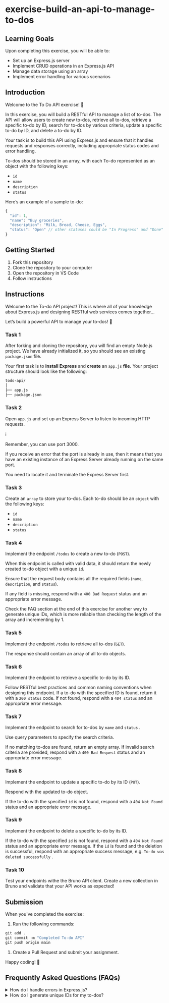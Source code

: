 # exercise-build-an-api-to-manage-to-dos

## Learning Goals

Upon completing this exercise, you will be able to:

- Set up an Express.js server
- Implement CRUD operations in an Express.js API
- Manage data storage using an array
- Implement error handling for various scenarios

## Introduction

Welcome to the To Do API exercise! 📝

In this exercise, you will build a RESTful API to manage a list of to-dos. The API will allow users to create new to-dos, retrieve all to-dos, retrieve a specific to-do by ID, search for to-dos by various criteria, update a specific to-do by ID, and delete a to-do by ID.

Your task is to build this API using Express.js and ensure that it handles requests and responses correctly, including appropriate status codes and error handling.

To-dos should be stored in an array, with each To-do represented as an object with the following keys:

- `id`
- `name`
- `description`
- `status`

Here’s an example of a sample to-do:

```jsx
{
  "id": 1,
  "name": "Buy groceries",
  "description": "Milk, Bread, Cheese, Eggs",
  "status": "Open" // other statuses could be "In Progress" and "Done"
}

```

## Getting Started

1. Fork this repository
2. Clone the repository to your computer
3. Open the repository in VS Code
4. Follow instructions

## **Instructions**

Welcome to the To-do API project! This is where all of your knowledge about Express.js and designing RESTful web services comes together…

Let’s build a powerful API to manage your to-dos! 🚀

### Task 1

After forking and cloning the repository, you will find an empty Node.js project. We have already initialized it, so you should see an existing `package.json` file.

Your first task is to **install Express** and **create** an `app.js` **file.** 
Your project structure should look like the following:

```html
todo-api/
│
├── app.js
├── package.json
```

### Task 2

Open `app.js` and set up an Express Server to listen to incoming HTTP requests.

<aside>
ℹ️

Remember, you can use port 3000.

If you receive an error that the port is already in use, then it means that you have an existing instance of an Express Server already running on the same port.

You need to locate it and terminate the Express Server first.

</aside>

### Task 3

Create an `array` to store your to-dos. Each to-do should be an `object` with the following keys:

- `id`
- `name`
- `description`
- `status`

### Task 4

Implement the endpoint `/todos` to create a new to-do (`POST`).

When this endpoint is called with valid data, it should return the newly created to-do object with a unique `id`.

Ensure that the request body contains all the required fields 
(`name`, `description`, and `status`). 

If any field is missing, respond with a `400 Bad Request` status and an appropriate error message.

Check the FAQ section at the end of this exercise for another way to generate unique IDs, which is more reliable than checking the length of the array and incrementing by 1.

### Task 5

Implement the endpoint `/todos` to retrieve all to-dos (`GET`).

The response should contain an array of all to-do objects.

### Task 6

Implement the endpoint to retrieve a specific to-do by its ID.

Follow RESTful best practices and common naming conventions when designing this endpoint. If a to-do with the specified ID is found, return it with a `200 status` code. If not found, respond with a `404 status` and an appropriate error message.

### Task 7

Implement the endpoint to search for to-dos by `name` and `status` .

Use query parameters to specify the search criteria. 

If no matching to-dos are found, return an empty array. If invalid search criteria are provided, respond with a `400 Bad Request` status and an appropriate error message.

### Task 8

Implement the endpoint to update a specific to-do by its ID (`PUT`).

Respond with the updated to-do object.

If the to-do with the specified `id` is not found, respond with a `404 Not Found` status and an appropriate error message.

### Task 9

Implement the endpoint to delete a specific to-do by its ID.

If the to-do with the specified `id` is not found, respond with a `404 Not Found` status and an appropriate error message. If the `id` is found and the deletion is successful, respond with an appropriate success message, e.g. `To-do was deleted successfully` .

### Task 10

Test your endpoints withe the Bruno API client. Create a new collection in Bruno and validate that your API works as expected!

## **Submission**

When you've completed the exercise:

1. Run the following commands:

```jsx
git add .
git commit -m "Completed To-do API"
git push origin main
```

1. Create a Pull Request and submit your assignment.

Happy coding! 🙂

## Frequently Asked Questions (FAQs)

<details>
<summary>How do I handle errors in Express.js?</summary>

You can handle errors in Express.js using the `res.status(code).send("message")` method. 
    
    For example:
    
    ```jsx
    const todoId = parseInt(req.params.id, 10);
    const todo = todos.find((t) => t.id === todoId);
    
    if (!todo) {
      return res.status(404).send("To Do not found");
    }
    ```

</details>
    


<details>
<summary>How do I generate unique IDs for my to-dos?</summary>

As we’re working with a local array to store our collections of to-dos, we could simply check the length of the array and increment the ID by 1 (`array.length +1` ).
    
    This works but it’s not a foolproof solution. If we create to-dos, delete existing ones, and then create additional to-dos, we may end up introducing items with duplicate IDs (using the logic above).
    
    Another way to ensure that we generate unique IDs for the to-do objects is to use a third-party library such as `uuid` 
    
    To use this library, you can do the following:
    
    1. Install the `uuid` library with `npm install uuid` 
    2. Require the library in your code using `const { v4: uuidv4 } = require('uuid');`
    3. Use the `uuidv4()` method to generate unique IDs for your to-dos. This method ensures uniqueness in your IDs so there’s no need to check for existing IDs
    
    ```jsx
    const newTodo = {
        id: uuidv4(), // Generate a unique ID
        name,
        description,
        status
      };
    ```
</details>
